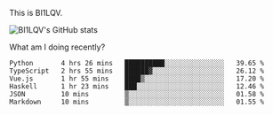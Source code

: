 This is BI1LQV.

![BI1LQV's GitHub stats](https://github-readme-stats.vercel.app/api?username=bi1lqv&show_icons=true&count_private=true)

What am I doing recently?
<!--START_SECTION:waka-->

```text
Python       4 hrs 26 mins   ██████████░░░░░░░░░░░░░░░   39.65 %
TypeScript   2 hrs 55 mins   ██████▓░░░░░░░░░░░░░░░░░░   26.12 %
Vue.js       1 hr 55 mins    ████▒░░░░░░░░░░░░░░░░░░░░   17.20 %
Haskell      1 hr 23 mins    ███░░░░░░░░░░░░░░░░░░░░░░   12.46 %
JSON         10 mins         ▒░░░░░░░░░░░░░░░░░░░░░░░░   01.58 %
Markdown     10 mins         ▒░░░░░░░░░░░░░░░░░░░░░░░░   01.55 %
```

<!--END_SECTION:waka-->
